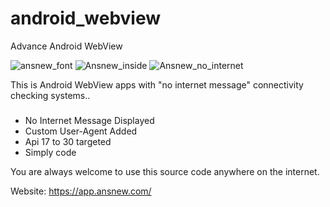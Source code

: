 # android_webview
Advance Android WebView

![ansnew_font](https://user-images.githubusercontent.com/16277392/119679817-7d1c2100-be62-11eb-81c5-d6a9690a67cf.jpg)
![Ansnew_inside](https://user-images.githubusercontent.com/16277392/119679814-7beaf400-be62-11eb-947b-ae09d7772146.jpg)
![Ansnew_no_internet](https://user-images.githubusercontent.com/16277392/119679816-7c838a80-be62-11eb-83b3-da442aab2cae.jpg)


This is Android WebView apps with "no internet message" connectivity checking systems..
#####
* No Internet Message Displayed
* Custom User-Agent Added
* Api 17 to 30 targeted
* Simply code

You are always welcome to use this source code anywhere on the internet.

Website: https://app.ansnew.com/
